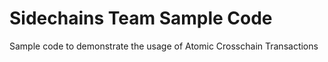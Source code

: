 # Sidechains Team Sample Code
Sample code to demonstrate the usage of Atomic Crosschain Transactions

